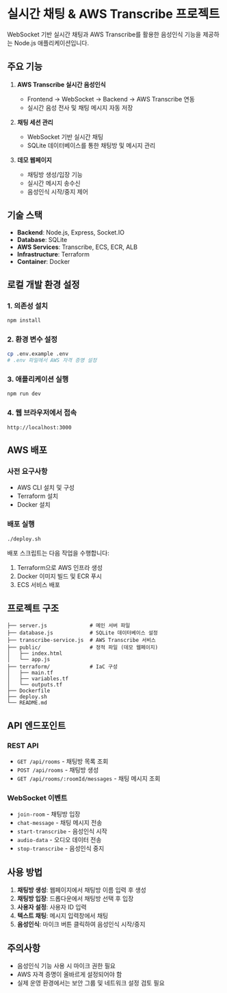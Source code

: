 # 실시간 채팅 & AWS Transcribe 프로젝트

WebSocket 기반 실시간 채팅과 AWS Transcribe를 활용한 음성인식 기능을 제공하는 Node.js 애플리케이션입니다.

## 주요 기능

1. **AWS Transcribe 실시간 음성인식**
   - Frontend → WebSocket → Backend → AWS Transcribe 연동
   - 실시간 음성 전사 및 채팅 메시지 자동 저장

2. **채팅 세션 관리**
   - WebSocket 기반 실시간 채팅
   - SQLite 데이터베이스를 통한 채팅방 및 메시지 관리

3. **데모 웹페이지**
   - 채팅방 생성/입장 기능
   - 실시간 메시지 송수신
   - 음성인식 시작/중지 제어

## 기술 스택

- **Backend**: Node.js, Express, Socket.IO
- **Database**: SQLite
- **AWS Services**: Transcribe, ECS, ECR, ALB
- **Infrastructure**: Terraform
- **Container**: Docker

## 로컬 개발 환경 설정

### 1. 의존성 설치
```bash
npm install
```

### 2. 환경 변수 설정
```bash
cp .env.example .env
# .env 파일에서 AWS 자격 증명 설정
```

### 3. 애플리케이션 실행
```bash
npm run dev
```

### 4. 웹 브라우저에서 접속
```
http://localhost:3000
```

## AWS 배포

### 사전 요구사항
- AWS CLI 설치 및 구성
- Terraform 설치
- Docker 설치

### 배포 실행
```bash
./deploy.sh
```

배포 스크립트는 다음 작업을 수행합니다:
1. Terraform으로 AWS 인프라 생성
2. Docker 이미지 빌드 및 ECR 푸시
3. ECS 서비스 배포

## 프로젝트 구조

```
├── server.js              # 메인 서버 파일
├── database.js            # SQLite 데이터베이스 설정
├── transcribe-service.js  # AWS Transcribe 서비스
├── public/                # 정적 파일 (데모 웹페이지)
│   ├── index.html
│   └── app.js
├── terraform/             # IaC 구성
│   ├── main.tf
│   ├── variables.tf
│   └── outputs.tf
├── Dockerfile
├── deploy.sh
└── README.md
```

## API 엔드포인트

### REST API
- `GET /api/rooms` - 채팅방 목록 조회
- `POST /api/rooms` - 채팅방 생성
- `GET /api/rooms/:roomId/messages` - 채팅 메시지 조회

### WebSocket 이벤트
- `join-room` - 채팅방 입장
- `chat-message` - 채팅 메시지 전송
- `start-transcribe` - 음성인식 시작
- `audio-data` - 오디오 데이터 전송
- `stop-transcribe` - 음성인식 중지

## 사용 방법

1. **채팅방 생성**: 웹페이지에서 채팅방 이름 입력 후 생성
2. **채팅방 입장**: 드롭다운에서 채팅방 선택 후 입장
3. **사용자 설정**: 사용자 ID 입력
4. **텍스트 채팅**: 메시지 입력창에서 채팅
5. **음성인식**: 마이크 버튼 클릭하여 음성인식 시작/중지

## 주의사항

- 음성인식 기능 사용 시 마이크 권한 필요
- AWS 자격 증명이 올바르게 설정되어야 함
- 실제 운영 환경에서는 보안 그룹 및 네트워크 설정 검토 필요

